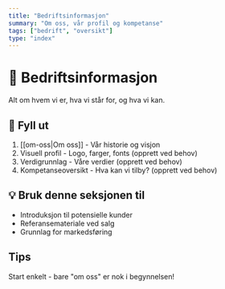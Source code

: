 ```yaml
---
title: "Bedriftsinformasjon"
summary: "Om oss, vår profil og kompetanse"
tags: ["bedrift", "oversikt"]
type: "index"
---
```


# 🏢 Bedriftsinformasjon

Alt om hvem vi er, hva vi står for, og hva vi kan.

## 📝 Fyll ut

1. [[om-oss|Om oss]] - Vår historie og visjon
2. Visuell profil - Logo, farger, fonts (opprett ved behov)
3. Verdigrunnlag - Våre verdier (opprett ved behov)
4. Kompetanseoversikt - Hva kan vi tilby? (opprett ved behov)

## 💡 Bruk denne seksjonen til

- Introduksjon til potensielle kunder
- Referansemateriale ved salg
- Grunnlag for markedsføring

## Tips

Start enkelt - bare "om oss" er nok i begynnelsen!
